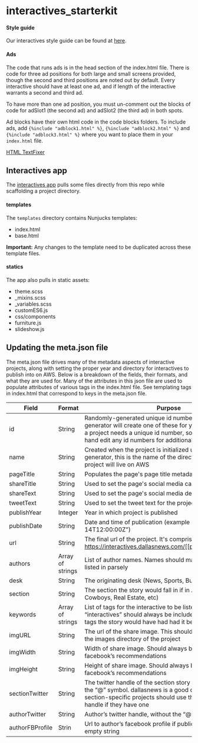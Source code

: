# interactives_starterkit

#### Style guide

Our interactives style guide can be found at [here](https://github.com/DallasMorningNews/interactives_starterkit/blob/master/style-guide/style-guide.md).

#### Ads

The code that runs ads is in the head section of the index.html file. There is code for three ad positions for both large and small screens provided, though the second and third positions are noted out by default. Every interactive should have at least one ad, and if length of the interactive warrants a second and third ad.

To have more than one ad position, you must un-comment out the blocks of code for adSlot1 (the second ad) and adSlot2 (the third ad) in both spots.

Ad blocks have their own html code in the code blocks folders. To include ads, add `{%include "adblock1.html" %}`, `{%include "adblock2.html" %}` and `{%include "adblock3.html" %}` where you want to place them in your `index.html` file.


[HTML TextFixer](http://www.textfixer.com/html/convert-text-html.php)

## Interactives app

The [interactives app](https://github.com/DallasMorningNews/generator-dmninteractives) pulls some files directly from this repo while scaffolding a project directory.

#### templates

The `templates` directory contains Nunjucks templates:
- index.html
- base.html

**Important:** Any changes to the template need to be duplicated across these template files.

#### statics

The app also pulls in static assets:
- theme.scss
- _mixins.scss
- _variables.scss
- customES6.js
- css/components
- furniture.js
- slideshow.js

## Updating the meta.json file

The meta.json file drives many of the metadata aspects of interactive projects, along with setting the proper year and directory for interactives to publish into on AWS. Below is a breakdown of the fields, their formats, and what they are used for. Many of the attributes in this json file are used to populate attributes of various tags in the index.html file. See templating tags in index.html that correspond to keys in the meta.json file.

| Field | Format | Purpose |
|-------|--------|---------|
|id|String|Randomly-generated unique id number for the project. The generator will create one of these for you, but, each page in a project needs a unique id number, so you may have to hand edit any id numbers for additional pages|     
|name|String|Created when the project is initialized using the yeoman generator, this is the name of the directory in which the project will live on AWS|
|pageTitle|String|Populates the page's page title metadata attribute|
|shareTitle|String|Used to set the page's social media card title|
|shareText|String|Used to set the page's social media description text|
|tweetText|String|Used to set the tweet text for the project|
|publishYear|Integer|Year in which project is published|
|publishDate|String|Date and time of publication (example "2020-07-14T12:00:00Z”)|
|url|String|The final url of the project. It's comprised of https://interactives.dallasnews.com/[[publishYear]]/[[name]]|
|authors|Array of strings|List of author names. Names should match how authors are listed in parsely|
|desk|String|The originating desk (News, Sports, Business, etc)|
|section|String|The section the story would fall in if in Arc. (Crime, Politics, Cowboys, Real Estate, etc)|
|keywords|Array of strings|List of tags for the interactive to be listed under in Parsely “interactives” should always be included, but also whatever tags the story would have had had it been published in Arc|
|imgURL|String|The url of the share image. This should always be found in the images directory of the project|
|imgWidth|String|Width of share image. Should always be “1200”, per facebook’s recommendations|
|imgHeight|String|Height of share image. Should always be “630”, per facebook’s recommendations|
|sectionTwitter|String|The twitter handle of the section story belongs to, without the “@” symbol. dallasnews is a good default, but more section-specific projects should use that section's twitter handle if they have one|
|authorTwitter|String|Author’s twitter handle, without the “@”|
|authorFBProfile|Strin|Url to author’s facebook profile if public. If not, leave as an empty string|
